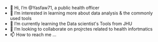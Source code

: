 - 👋 Hi, I’m @Yasfaw71, a public health officer
- 👀 I’m interested in learning more about data analysis & the commonly used tools
- 🌱 I’m currently learning the Data scientist's Tools from JHU
- 💞️ I’m looking to collaborate on projrctes related to health infortmatics
- 📫 How to reach me ... 

<!---
Yasfaw71/Yasfaw71 is a ✨ special ✨ repository because its `README.md` (this file) appears on your GitHub profile.
You can click the Preview link to take a look at your changes.
--->
